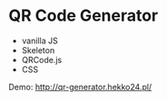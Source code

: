 # QR Code Generator
- vanilla JS
- Skeleton
- QRCode.js
- CSS

Demo: http://qr-generator.hekko24.pl/
